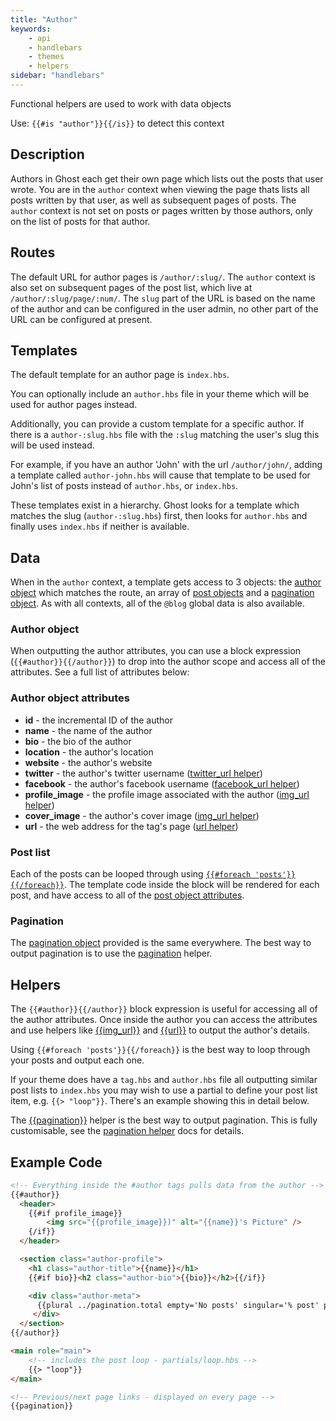 ```yaml
---
title: "Author"
keywords:
    - api
    - handlebars
    - themes
    - helpers
sidebar: "handlebars"
---
```


Functional helpers are used to work with data objects


Use: `{{#is "author"}}{{/is}}` to detect this context

## Description

Authors in Ghost each get their own page which lists out the posts that user wrote. You are in the `author` context when viewing the page thats lists all posts written by that user, as well as subsequent pages of posts. The `author` context is not set on posts or pages written by those authors, only on the list of posts for that author.

## Routes

The default URL for author pages is `/author/:slug/`. The `author` context is also set on subsequent pages of the post list, which live at `/author/:slug/page/:num/`. The `slug` part of the URL is based on the name of the author and can be configured in the user admin, no other part of the URL can be configured at present.

## Templates

The default template for an author page is `index.hbs`.

You can optionally include an `author.hbs` file in your theme which will be used for author pages instead.

Additionally, you can provide a custom template for a specific author. If there is a `author-:slug.hbs` file with the `:slug` matching the user's slug this will be used instead.

For example, if you have an author 'John' with the url `/author/john/`, adding a template called `author-john.hbs` will cause that template to be used for John's list of posts instead of `author.hbs`, or `index.hbs`.

These templates exist in a hierarchy. Ghost looks for a template which matches the slug (`author-:slug.hbs`) first, then looks for `author.hbs` and finally uses `index.hbs` if neither is available.

## Data

When in the `author` context, a template gets access to 3 objects: the [author object](/docs/author-context#author-object-attributes) which matches the route, an array of [post objects](/docs/post-context#post-object-attributes) and a [pagination object](/docs/pagination#pagination-attributes). As with all contexts, all of the `@blog` global data is also available.

### Author object

When outputting the author attributes, you can use a block expression (`{{#author}}{{/author}}`) to drop into the author scope and access all of the attributes. See a full list of attributes below:

### Author object attributes

- **id** - the incremental ID of the author
- **name** - the name of the author
- **bio** - the bio of the author
- **location** - the author's location
- **website** - the author's website
- **twitter** - the author's twitter username ([twitter_url helper](doc:twitter_url))
- **facebook** - the author's facebook username ([facebook_url helper](doc:facebook_url))
- **profile_image** - the profile image associated with the author ([img_url helper](doc:img_url))
- **cover_image** - the author's cover image ([img_url helper](doc:img_url))
- **url** - the web address for the tag's page ([url helper](doc:url))

### Post list

Each of the posts can be looped through using [`{{#foreach 'posts'}}{{/foreach}}`](doc:foreach). The template code inside the block will be rendered for each post, and have access to all of the [post object attributes](/docs/post-context#post-object-attributes).

### Pagination

The [pagination object](/docs/pagination#pagination-attributes) provided is the same everywhere. The best way to output pagination is to use the [pagination](doc:pagination) helper.

## Helpers

The `{{#author}}{{/author}}` block expression is useful for accessing all of the author attributes. Once inside the author you can access the attributes and use helpers like [{{img_url}}](doc:img_url) and [{{url}}](doc:url) to output the author's details.

Using `{{#foreach 'posts'}}{{/foreach}}` is the best way to loop through your posts and output each one.

If your theme does have a `tag.hbs` and `author.hbs` file all outputting similar post lists to `index.hbs` you may wish to use a partial to define your post list item, e.g. `{{> "loop"}}`. There's an example showing this in detail below.

The [{{pagination}}](doc:pagination) helper is the best way to output pagination. This is fully customisable, see the [pagination helper](doc:pagination) docs for details.

## Example Code

```html
<!-- Everything inside the #author tags pulls data from the author -->
{{#author}}
  <header>
  	{{#if profile_image}}
    	<img src="{{profile_image}})" alt="{{name}}'s Picture" />
    {/if}}
  </header>

  <section class="author-profile">
  	<h1 class="author-title">{{name}}</h1>
    {{#if bio}}<h2 class="author-bio">{{bio}}</h2>{{/if}}

    <div class="author-meta">
      {{plural ../pagination.total empty='No posts' singular='% post' plural='% posts'}}
     </div>
  </section>
{{/author}}

<main role="main">
    <!-- includes the post loop - partials/loop.hbs -->
    {{> "loop"}}
</main>

<!-- Previous/next page links - displayed on every page -->
{{pagination}}

```
